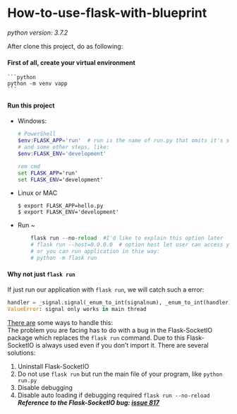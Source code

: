 # How-to-use-flask-with-blueprint

*python version: 3.7.2* <br/>

After clone this project, do as following: 

#### First of all, create your virtual environment
    ```python
    python -m venv vapp
    ```
#### Run this project
- Windows: 
    ``` PowerShell
    # PowerShell
    $env:FLASK_APP='run'  # run is the name of run.py that omits it's suffix.
    # and some other steps, like:
    $env:FLASK_ENV='development'
    ```
    ```cmd
    rem cmd
    set FLASK_APP='run'
    set FLASK_ENV='development'
    ```

- Linux or MAC
    ```shell
    $ export FLASK_APP=hello.py
    $ export FLASK_ENV='development'
    ```

- Run ~
    ```python
        flask run --no-reload  #I'd like to explain this option later
        # flask run --host=0.0.0.0  # option host let user can access your service not merely from the server machine.
        # or you can run application in thie way:
        # python -m flask run 
    ```

#### Why not just `flask run`
If just run our application with `flask run`, we will catch such a error:
```python
handler = _signal.signal(_enum_to_int(signalnum), _enum_to_int(handler))
ValueError: signal only works in main thread
```
[There are](https://stackoverflow.com/questions/53522052/flask-app-valueerror-signal-only-works-in-main-thread) some ways to handle this:<br/>
The problem you are facing has to do with a bug in the Flask-SocketIO package which replaces the `flask run` command. Due to this Flask-SocketIO is always used even if you don’t import it. There are several solutions:

1. Uninstall Flask-SocketIO
2. Do not use `flask run` but run the main file of your program, like `python run.py`
3. Disable debugging
4. Disable auto loading if debugging required `flask run --no-reload` <br/>
***Reference to the Flask-SocketIO bug: [issue 817](https://github.com/miguelgrinberg/Flask-SocketIO/issues/817)***
